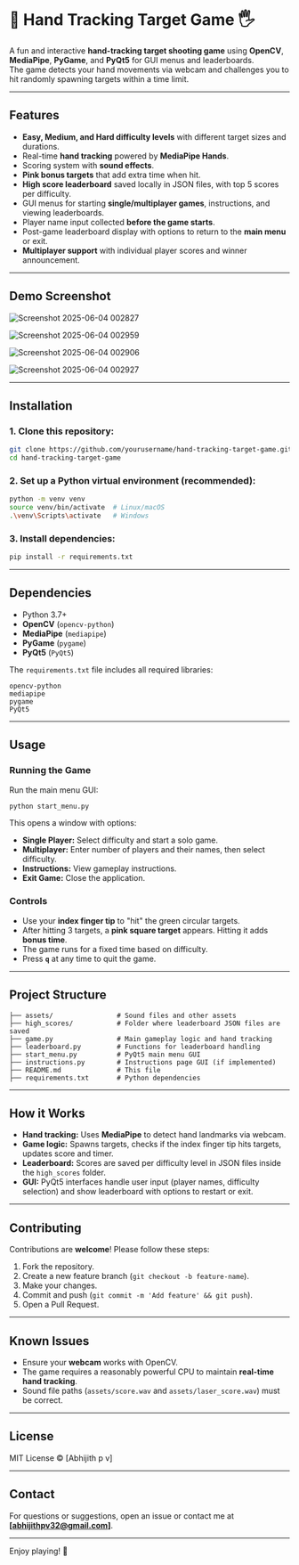 # 🎯 Hand Tracking Target Game 🖐️

A fun and interactive **hand-tracking target shooting game** using **OpenCV**, **MediaPipe**, **PyGame**, and **PyQt5** for GUI menus and leaderboards.  
The game detects your hand movements via webcam and challenges you to hit randomly spawning targets within a time limit.

---

## Features 

- **Easy, Medium, and Hard difficulty levels** with different target sizes and durations.
- Real-time **hand tracking** powered by **MediaPipe Hands**.
- Scoring system with **sound effects**.
- **Pink bonus targets** that add extra time when hit.
- **High score leaderboard** saved locally in JSON files, with top 5 scores per difficulty.
- GUI menus for starting **single/multiplayer games**, instructions, and viewing leaderboards.
- Player name input collected **before the game starts**.
- Post-game leaderboard display with options to return to the **main menu** or exit.
- **Multiplayer support** with individual player scores and winner announcement.

---

## Demo Screenshot

![Screenshot 2025-06-04 002827](https://github.com/user-attachments/assets/da06073f-18bc-478f-9709-c1572a70683d)

![Screenshot 2025-06-04 002959](https://github.com/user-attachments/assets/cf23cf9e-3ece-441b-876e-abc6dfb7fe6d)

![Screenshot 2025-06-04 002906](https://github.com/user-attachments/assets/add7a2d4-c2f3-4027-92a8-0aaef911f56a)

![Screenshot 2025-06-04 002927](https://github.com/user-attachments/assets/5928cd3b-381e-4d43-9944-641bc5da7ae7)


---

## Installation

### 1. Clone this repository:

```bash
git clone https://github.com/yourusername/hand-tracking-target-game.git
cd hand-tracking-target-game
````

### 2. Set up a Python virtual environment (recommended):

```bash
python -m venv venv
source venv/bin/activate  # Linux/macOS
.\venv\Scripts\activate   # Windows
```

### 3. Install dependencies:

```bash
pip install -r requirements.txt
```

---

## Dependencies

* Python 3.7+
* **OpenCV** (`opencv-python`)
* **MediaPipe** (`mediapipe`)
* **PyGame** (`pygame`)
* **PyQt5** (`PyQt5`)

The `requirements.txt` file includes all required libraries:

```
opencv-python
mediapipe
pygame
PyQt5
```

---

## Usage

### Running the Game

Run the main menu GUI:

```bash
python start_menu.py
```

This opens a window with options:

* **Single Player:** Select difficulty and start a solo game.
* **Multiplayer:** Enter number of players and their names, then select difficulty.
* **Instructions:** View gameplay instructions.
* **Exit Game:** Close the application.

### Controls

* Use your **index finger tip** to "hit" the green circular targets.
* After hitting 3 targets, a **pink square target** appears. Hitting it adds **bonus time**.
* The game runs for a fixed time based on difficulty.
* Press **`q`** at any time to quit the game.

---

## Project Structure

```
├── assets/                # Sound files and other assets
├── high_scores/           # Folder where leaderboard JSON files are saved
├── game.py                # Main gameplay logic and hand tracking
├── leaderboard.py         # Functions for leaderboard handling
├── start_menu.py          # PyQt5 main menu GUI
├── instructions.py        # Instructions page GUI (if implemented)
├── README.md              # This file
├── requirements.txt       # Python dependencies
```

---

## How it Works

* **Hand tracking:** Uses **MediaPipe** to detect hand landmarks via webcam.
* **Game logic:** Spawns targets, checks if the index finger tip hits targets, updates score and timer.
* **Leaderboard:** Scores are saved per difficulty level in JSON files inside the `high_scores` folder.
* **GUI:** PyQt5 interfaces handle user input (player names, difficulty selection) and show leaderboard with options to restart or exit.

---

## Contributing

Contributions are **welcome**!
Please follow these steps:

1. Fork the repository.
2. Create a new feature branch (`git checkout -b feature-name`).
3. Make your changes.
4. Commit and push (`git commit -m 'Add feature' && git push`).
5. Open a Pull Request.

---

## Known Issues

* Ensure your **webcam** works with OpenCV.
* The game requires a reasonably powerful CPU to maintain **real-time hand tracking**.
* Sound file paths (`assets/score.wav` and `assets/laser_score.wav`) must be correct.

---

## License

MIT License © \[Abhijith p v]

---

## Contact

For questions or suggestions, open an issue or contact me at **\[[abhijithpv32@gmail.com](mailto:abhijithpv32@gmail.com)]**.

---

Enjoy playing! 🎉

